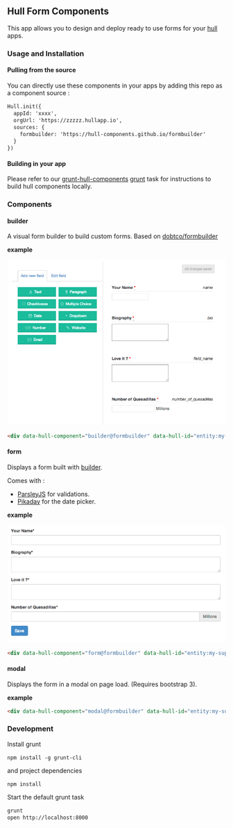 ## Hull Form Components


This app allows you to design and deploy ready to use forms for your [hull](http://hull.io) apps.


### Usage and Installation


#### Pulling from the source 

You can directly use these components in your apps by adding this repo as a component source : 

```
Hull.init({
  appId: 'xxxx',
  orgUrl: 'https://zzzzz.hullapp.io',
  sources: {
    formbuilder: 'https://hull-components.github.io/formbuilder'
  }
})
```

#### Building in your app


Please refer to our [grunt-hull-components](http://github.com/hull/grunt-hull-components) [grunt](http://gruntjs.com/) task for instructions to build hull components locally.

### Components

#### builder

A visual form builder to build custom forms. Based on [dobtco/formbuilder](https://github.com/dobtco/formbuilder)


**example**


![builder](/docs/builder.png)


```html
<div data-hull-component="builder@formbuilder" data-hull-id="entity:my-super-form"></div>
```


#### form

Displays a form built with [builder](#builder).

Comes with : 

* [ParsleyJS](http://parsleyjs.org/) for validations.
* [Pikaday](https://github.com/dbushell/Pikaday) for the date picker.


**example**


![form](/docs/form.png)


```html
<div data-hull-component="form@formbuilder" data-hull-id="entity:my-super-form"></div>
```

#### modal

Displays the form in a modal on page load. (Requires bootstrap 3).


**example**

```html
<div data-hull-component="modal@formbuilder" data-hull-id="entity:my-super-form"></div>
```


### Development

Install grunt

    npm install -g grunt-cli

and project dependencies 

    npm install 

Start the default grunt task

    grunt
    open http://localhost:8000



